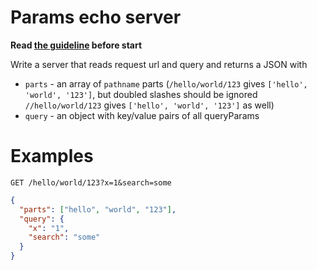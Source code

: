 # Params echo server

**Read [the guideline](https://github.com/mate-academy/js_task-guideline/blob/master/README.md) before start**

Write a server that reads request url and query and returns a JSON with
- `parts` - an array of `pathname` parts (`/hello/world/123` gives `['hello', 'world', '123']`, but doubled slashes should be ignored `//hello/world/123` gives `['hello', 'world', '123']` as well)
- `query` - an object with key/value pairs of all queryParams

# Examples
```
GET /hello/world/123?x=1&search=some
````
```json
{
  "parts": ["hello", "world", "123"],
  "query": {
    "x": "1",
    "search": "some"
  }
}
```
